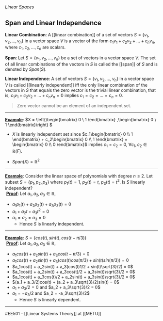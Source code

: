 ###### Linear Spaces ######
## Span and Linear Independence ##

**Linear Combination**: A [[linear combination]] of a set of vectors $S = \{v_1, v_2, \dots, v_n\}$ in a vector space $V$ is a vector of the form $c_1v_1 + c_2v_2 + \dots + c_nv_n$, where $c_1, c_2, \dots, c_n$ are scalars.

**Span**: Let $S = \{v_1, v_2, \dots, v_n\}$ be a set of vectors in a vector space $V$. The set of all linear combinations of the vectors in $S$ is called the [[span]] of $S$ and is denoted by $Span(S)$.

**Linear Independence**: A set of vectors $S = \{v_1, v_2, \dots, v_n\}$ in a vector space $V$ is called [[linearly independent]] iff the only linear combination of the vectors in $S$ that equals the zero vector is the trivial linear combination, that is, $c_1v_1 + c_2v_2 + \dots + c_nv_n = 0$ implies $c_1 = c_2 = \dots = c_n = 0$.

> Zero vector cannot be an element of an independent set.

------------------------------------------------------------
<ins>**Example**</ins>:  $X =  \left\{\begin{bmatrix} 0 \\ 1 \end{bmatrix} ,\begin{bmatrix} 0 \\ 1 \end{bmatrix}\right\} $

- $X$ is linearly independent set since $c_1\begin{bmatrix} 0 \\ 1 \end{bmatrix} + c_2\begin{bmatrix} 0 \\ 1 \end{bmatrix} = \begin{bmatrix} 0 \\ 0 \end{bmatrix}$ implies $c_1 = c_2 = 0$,   $\forall c_1 , c_2 \in \mathbb{R}(F)$.

- $Span(X) = \mathbb{R}^2$

------------------------------------------------------------
<ins>**Example**</ins>: Consider the linear space of polynomials with degree $n \leq 2$. Let subset $S=\{p_1, p_2, p_3\}$ where $p_1(t) = 1$, $p_2(t) = t$, $p_3(t) = t^2$. Is $S$ linearly independent?  
$~$<ins>**Proof**</ins>: Let $a_1, a_2, a_3 \in \mathbb{R}$,  
- $a_1p_1(t) + a_2p_2(t) + a_3p_3(t) = 0$
- $a_1 + a_2t + a_3t^2 = 0$
- $a_1 = a_2 = a_3 = 0$
    - Hence $S$ is linearly independent.

------------------------------------------------------------
<ins>**Example**</ins>: $S =\{cos(t), sin(t), cos(t-\pi/3)\}$   
$~$<ins>**Proof**</ins>: Let $a_1, a_2, a_3 \in \mathbb{R}$,
- $a_1cos(t) + a_2sin(t) + a_3cos(t-\pi/3) = 0$
- $a_1cos(t) + a_2sin(t) + a_3(cos(t)cos(\pi/3) + sin(t)sin(\pi/3)) = 0$
- $a_1cos(t) + a_2sin(t) + a_3(cos(t)1/2 + sin(t)\sqrt{3}/2) = 0$
- $a_1cos(t) + a_2sin(t) + a_3cos(t)/2 + a_3sin(t)\sqrt{3}/2 = 0$
- $a_1cos(t) + a_3cos(t)/2 + a_2sin(t) + a_3sin(t)\sqrt{3}/2 = 0$
- $(a_1 + a_3/2)cos(t) + (a_2 + a_3\sqrt{3}/2)sin(t) = 0$
- $a_1 + a_3/2 = 0$ and $a_2 + a_3\sqrt{3}/2 = 0$
- $a_1 = -a_3/2$ and $a_2 = -a_3\sqrt{3}/2$ 
    - Hence $S$ is linearly dependent.



------------------------------------------------------------
#EE501 - [[Linear Systems Theory]] at [[METU]]